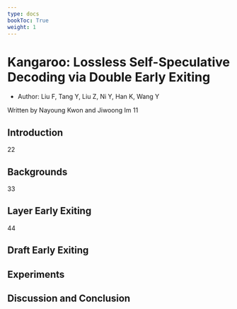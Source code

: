 ```yaml
---
type: docs
bookToc: True
weight: 1
---
```


# Kangaroo: Lossless Self-Speculative Decoding via Double Early Exiting
* Author: Liu F, Tang Y, Liu Z, Ni Y, Han K, Wang Y

Written by Nayoung Kwon and Jiwoong Im
11
## Introduction
22
## Backgrounds
33
## Layer Early Exiting
44
## Draft Early Exiting

## Experiments

## Discussion and Conclusion
